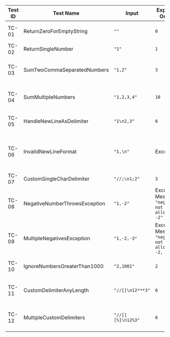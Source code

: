 | Test ID | Test Name                     | Input             | Expected Output                                           | Notes                                             |
| ------- | ----------------------------- | ----------------- | --------------------------------------------------------- | ------------------------------------------------- |
| TC-01   | ReturnZeroForEmptyString      | `""`              | `0`                                                       | Empty string returns 0                            |
| TC-02   | ReturnSingleNumber            | `"1"`             | `1`                                                       | Single number                                     |
| TC-03   | SumTwoCommaSeparatedNumbers   | `"1,2"`           | `3`                                                       | Two numbers separated by comma                    |
| TC-04   | SumMultipleNumbers            | `"1,2,3,4"`       | `10`                                                      | Handles unknown number of numbers                 |
| TC-05   | HandleNewLineAsDelimiter      | `"1\n2,3"`        | `6`                                                       | Supports newline as delimiter                     |
| TC-06   | InvalidNewLineFormat          | `"1,\n"`          | Exception                                                 | Invalid format (you said “not required to prove”) |
| TC-07   | CustomSingleCharDelimiter     | `"//;\n1;2"`      | `3`                                                       | Custom delimiter `;`                              |
| TC-08   | NegativeNumberThrowsException | `"1,-2"`          | Exception <br/>Message: `"negatives not allowed: -2"`     | Negative numbers cause exception                  |
| TC-09   | MultipleNegativesException    | `"1,-2,-3"`       | Exception <br/>Message: `"negatives not allowed: -2, -3"` | Multiple negatives listed                         |
| TC-10   | IgnoreNumbersGreaterThan1000  | `"2,1001"`        | `2`                                                       | Numbers > 1000 are ignored                        |
| TC-11   | CustomDelimiterAnyLength      | `"//[]\n12***3"`  | `6`                                                       | Delimiter of arbitrary length                     |
| TC-12   | MultipleCustomDelimiters      | `"//[][%]\n12%3"` | `6`                                                       | Multiple delimiters (if supported)                |
